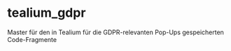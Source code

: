 # tealium_gdpr
Master für den in Tealium für die GDPR-relevanten Pop-Ups gespeicherten Code-Fragmente

